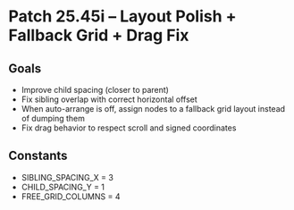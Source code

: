 # Patch 25.45i – Layout Polish + Fallback Grid + Drag Fix

## Goals
- Improve child spacing (closer to parent)
- Fix sibling overlap with correct horizontal offset
- When auto-arrange is off, assign nodes to a fallback grid layout instead of dumping them
- Fix drag behavior to respect scroll and signed coordinates

## Constants
- SIBLING_SPACING_X = 3
- CHILD_SPACING_Y = 1
- FREE_GRID_COLUMNS = 4

